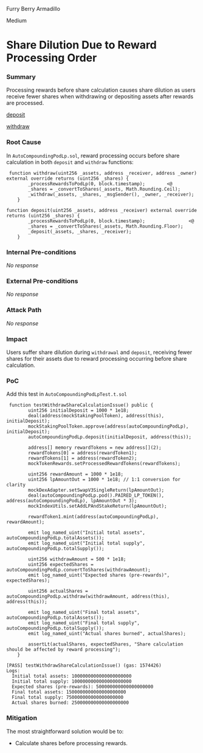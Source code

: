 Furry Berry Armadillo

Medium

# Share Dilution Due to Reward Processing Order

### Summary

Processing rewards before share calculation causes share dilution as users receive fewer shares when withdrawing or depositing assets after rewards are processed.

[deposit](https://github.com/sherlock-audit/2025-01-peapods-finance/blob/main/contracts/contracts/AutoCompoundingPodLp.sol#L124)

[withdraw](https://github.com/sherlock-audit/2025-01-peapods-finance/blob/main/contracts/contracts/AutoCompoundingPodLp.sol#L162)

### Root Cause

In `AutoCompoundingPodLp.sol`, reward processing occurs before share calculation in both `deposit` and `withdraw` functions:

```solidity
 function withdraw(uint256 _assets, address _receiver, address _owner) external override returns (uint256 _shares) {
        _processRewardsToPodLp(0, block.timestamp);        <@
        _shares = _convertToShares(_assets, Math.Rounding.Ceil);
        _withdraw(_assets, _shares, _msgSender(), _owner, _receiver);
    }
```

```solidity
function deposit(uint256 _assets, address _receiver) external override returns (uint256 _shares) {
        _processRewardsToPodLp(0, block.timestamp);                <@
        _shares = _convertToShares(_assets, Math.Rounding.Floor);
        _deposit(_assets, _shares, _receiver);
    }
```

### Internal Pre-conditions

_No response_

### External Pre-conditions

_No response_

### Attack Path

_No response_

### Impact

Users suffer share dilution during `withdrawal` and `deposit`, receiving fewer shares for their assets due to reward processing occurring before share calculation.

### PoC

Add this test in `AutoCompoundingPodLpTest.t.sol`

```solidity
 function testWithdrawShareCalculationIssue() public {
        uint256 initialDeposit = 1000 * 1e18;
        deal(address(mockStakingPoolToken), address(this), initialDeposit);
        mockStakingPoolToken.approve(address(autoCompoundingPodLp), initialDeposit);
        autoCompoundingPodLp.deposit(initialDeposit, address(this));

        address[] memory rewardTokens = new address[](2);
        rewardTokens[0] = address(rewardToken1);
        rewardTokens[1] = address(rewardToken2);
        mockTokenRewards.setProcessedRewardTokens(rewardTokens);

        uint256 rewardAmount = 1000 * 1e18;
        uint256 lpAmountOut = 1000 * 1e18; // 1:1 conversion for clarity
        mockDexAdapter.setSwapV3SingleReturn(lpAmountOut);
        deal(autoCompoundingPodLp.pod().PAIRED_LP_TOKEN(), address(autoCompoundingPodLp), lpAmountOut * 3);
        mockIndexUtils.setAddLPAndStakeReturn(lpAmountOut);

        rewardToken1.mint(address(autoCompoundingPodLp), rewardAmount);

        emit log_named_uint("Initial total assets", autoCompoundingPodLp.totalAssets());
        emit log_named_uint("Initial total supply", autoCompoundingPodLp.totalSupply());

        uint256 withdrawAmount = 500 * 1e18;
        uint256 expectedShares = autoCompoundingPodLp.convertToShares(withdrawAmount);
        emit log_named_uint("Expected shares (pre-rewards)", expectedShares);

        uint256 actualShares = autoCompoundingPodLp.withdraw(withdrawAmount, address(this), address(this));

        emit log_named_uint("Final total assets", autoCompoundingPodLp.totalAssets());
        emit log_named_uint("Final total supply", autoCompoundingPodLp.totalSupply());
        emit log_named_uint("Actual shares burned", actualShares);

        assertLt(actualShares, expectedShares, "Share calculation should be affected by reward processing");
    }
```

```solidity
[PASS] testWithdrawShareCalculationIssue() (gas: 1574426)
Logs:
  Initial total assets: 1000000000000000000000
  Initial total supply: 1000000000000000000000
  Expected shares (pre-rewards): 500000000000000000000
  Final total assets: 1500000000000000000000
  Final total supply: 750000000000000000000
  Actual shares burned: 250000000000000000000
```

### Mitigation

The most straightforward solution would be to:

* Calculate shares before processing rewards.